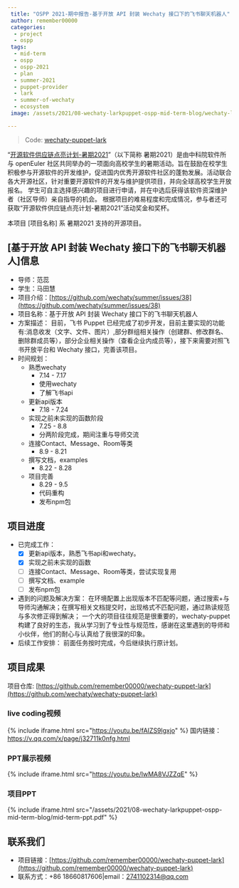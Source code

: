 ```yaml
---
 title: "OSPP 2021-期中报告-基于开放 API 封装 Wechaty 接口下的飞书聊天机器人"
 author: remember00000
 categories:
  - project
  - ospp
 tags:
  - mid-term
  - ospp
  - ospp-2021
  - plan
  - summer-2021
  - puppet-provider
  - lark
  - summer-of-wechaty
  - ecosystem
 image: /assets/2021/08-wechaty-larkpuppet-ospp-mid-term-blog/wechaty-lark.webp

---
```


> Code: [wechaty-puppet-lark](https://github.com/wechaty/wechaty-puppet-lark)

“[开源软件供应链点亮计划-暑期2021](https://summer.iscas.ac.cn)”（以下简称 暑期2021）是由中科院软件所与 openEuler 社区共同举办的一项面向高校学生的暑期活动。旨在鼓励在校学生积极参与开源软件的开发维护，促进国内优秀开源软件社区的蓬勃发展。活动联合各大开源社区，针对重要开源软件的开发与维护提供项目，并向全球高校学生开放报名。 学生可自主选择感兴趣的项目进行申请，并在中选后获得该软件资深维护者（社区导师）亲自指导的机会。 根据项目的难易程度和完成情况，参与者还可获取“开源软件供应链点亮计划-暑期2021”活动奖金和奖杯。

本项目 [项目名称] 系 暑期2021 支持的开源项目。

## [基于开放 API 封装 Wechaty 接口下的飞书聊天机器人]信息

- 导师：范蕊  
- 学生：马田慧  
- 项目介绍：[https://github.com/wechaty/summer/issues/38](https://github.com/wechaty/summer/issues/38)  
- 项目名称：基于开放 API 封装 Wechaty 接口下的飞书聊天机器人  
- 方案描述：
目前，飞书 Puppet 已经完成了初步开发，目前主要实现的功能有:消息收发（文字、文件、图片）,部分群组相关操作（创建群、修改群名、删除群成员等），部分企业相关操作（查看企业内成员等），接下来需要对照飞书开放平台和 Wechaty 接口，完善该项目。  
- 时间规划：
  - 熟悉wechaty
    - 7.14 - 7.17
    - 使用wechaty
    - 了解飞书api
  - 更新api版本
    - 7.18 - 7.24
  - 实现之前未实现的函数阶段
    - 7.25 - 8.8
    - 分两阶段完成，期间注重与导师交流
  - 连接Contact、Message、Room等类
    - 8.9 - 8.21
  - 撰写文档，examples
    - 8.22 - 8.28
  - 项目完善
    - 8.29 - 9.5
    - 代码重构
    - 发布npm包  

## 项目进度

- 已完成工作：
  - [x] 更新api版本，熟悉飞书api和wechaty。
  - [x] 实现之前未实现的函数
  - [ ] 连接Contact、Message、Room等类，尝试实现复用
  - [ ] 撰写文档、example
  - [ ] 发布npm包
- 遇到的问题及解决方案：
  在环境配置上出现版本不匹配等问题，通过搜索+与导师沟通解决；在撰写相关文档提交时，出现格式不匹配问题，通过熟读规范与多次修正得到解决；
  一个大的项目往往规范是很重要的，wechaty-puppet构建了良好的生态，我从学习到了专业性与规范性，感谢在这里遇到的导师和小伙伴，他们的耐心与认真给了我很深的印象。
- 后续工作安排：
  前面任务按时完成，今后继续执行原计划。

## 项目成果

项目仓库: [https://github.com/remember00000/wechaty-puppet-lark](https://github.com/wechaty/wechaty-puppet-lark)  

### live coding视频

{% include iframe.html src="https://youtu.be/fAIZS9lgxjo" %}
国内链接：https://v.qq.com/x/page/j32711k0nfg.html

### PPT展示视频

{% include iframe.html src="https://youtu.be/IwMA8VJZZqE" %}

### 项目PPT

{% include iframe.html src="/assets/2021/08-wechaty-larkpuppet-ospp-mid-term-blog/mid-term-ppt.pdf" %}

## 联系我们

- 项目链接：[https://github.com/remember00000/wechaty-puppet-lark](https://github.com/remember00000/wechaty-puppet-lark)  
- 联系方式：+86 18660817606|email：2741102314@qq.com
